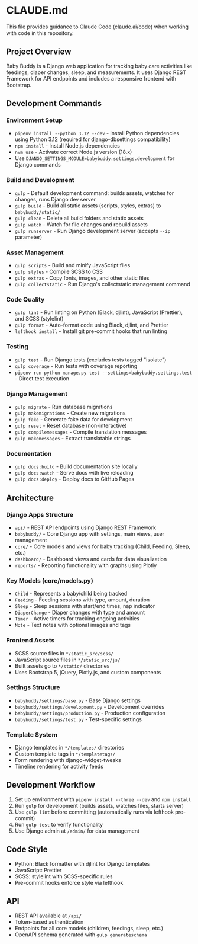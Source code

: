 # CLAUDE.md

This file provides guidance to Claude Code (claude.ai/code) when working with code in this repository.

## Project Overview

Baby Buddy is a Django web application for tracking baby care activities like feedings, diaper changes, sleep, and measurements. It uses Django REST Framework for API endpoints and includes a responsive frontend with Bootstrap.

## Development Commands

### Environment Setup

- `pipenv install --python 3.12 --dev` - Install Python dependencies using Python 3.12 (required for django-dbsettings compatibility)
- `npm install` - Install Node.js dependencies
- `nvm use` - Activate correct Node.js version (18.x)
- Use `DJANGO_SETTINGS_MODULE=babybuddy.settings.development` for Django commands

### Build and Development

- `gulp` - Default development command: builds assets, watches for changes, runs Django dev server
- `gulp build` - Build all static assets (scripts, styles, extras) to `babybuddy/static/`
- `gulp clean` - Delete all build folders and static assets
- `gulp watch` - Watch for file changes and rebuild assets
- `gulp runserver` - Run Django development server (accepts `--ip` parameter)

### Asset Management

- `gulp scripts` - Build and minify JavaScript files
- `gulp styles` - Compile SCSS to CSS
- `gulp extras` - Copy fonts, images, and other static files
- `gulp collectstatic` - Run Django's collectstatic management command

### Code Quality

- `gulp lint` - Run linting on Python (Black, djlint), JavaScript (Prettier), and SCSS (stylelint)
- `gulp format` - Auto-format code using Black, djlint, and Prettier
- `lefthook install` - Install git pre-commit hooks that run linting

### Testing

- `gulp test` - Run Django tests (excludes tests tagged "isolate")
- `gulp coverage` - Run tests with coverage reporting
- `pipenv run python manage.py test --settings=babybuddy.settings.test` - Direct test execution

### Django Management

- `gulp migrate` - Run database migrations
- `gulp makemigrations` - Create new migrations
- `gulp fake` - Generate fake data for development
- `gulp reset` - Reset database (non-interactive)
- `gulp compilemessages` - Compile translation messages
- `gulp makemessages` - Extract translatable strings

### Documentation

- `gulp docs:build` - Build documentation site locally
- `gulp docs:watch` - Serve docs with live reloading
- `gulp docs:deploy` - Deploy docs to GitHub Pages

## Architecture

### Django Apps Structure

- `api/` - REST API endpoints using Django REST Framework
- `babybuddy/` - Core Django app with settings, main views, user management
- `core/` - Core models and views for baby tracking (Child, Feeding, Sleep, etc.)
- `dashboard/` - Dashboard views and cards for data visualization
- `reports/` - Reporting functionality with graphs using Plotly

### Key Models (core/models.py)

- `Child` - Represents a baby/child being tracked
- `Feeding` - Feeding sessions with type, amount, duration
- `Sleep` - Sleep sessions with start/end times, nap indicator
- `DiaperChange` - Diaper changes with type and amount
- `Timer` - Active timers for tracking ongoing activities
- `Note` - Text notes with optional images and tags

### Frontend Assets

- SCSS source files in `*/static_src/scss/`
- JavaScript source files in `*/static_src/js/`
- Built assets go to `*/static/` directories
- Uses Bootstrap 5, jQuery, Plotly.js, and custom components

### Settings Structure

- `babybuddy/settings/base.py` - Base Django settings
- `babybuddy/settings/development.py` - Development overrides
- `babybuddy/settings/production.py` - Production configuration
- `babybuddy/settings/test.py` - Test-specific settings

### Template System

- Django templates in `*/templates/` directories
- Custom template tags in `*/templatetags/`
- Form rendering with django-widget-tweaks
- Timeline rendering for activity feeds

## Development Workflow

1. Set up environment with `pipenv install --three --dev` and `npm install`
2. Run `gulp` for development (builds assets, watches files, starts server)
3. Use `gulp lint` before committing (automatically runs via lefthook pre-commit)
4. Run `gulp test` to verify functionality
5. Use Django admin at `/admin/` for data management

## Code Style

- Python: Black formatter with djlint for Django templates
- JavaScript: Prettier
- SCSS: stylelint with SCSS-specific rules
- Pre-commit hooks enforce style via lefthook

## API

- REST API available at `/api/`
- Token-based authentication
- Endpoints for all core models (children, feedings, sleep, etc.)
- OpenAPI schema generated with `gulp generateschema`
